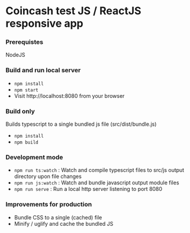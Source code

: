 # Coincash test JS / ReactJS responsive app

### Prerequistes
NodeJS

### Build and run local server
 - `npm install`
 - `npm start`
 - Visit http://localhost:8080 from your browser

### Build only
Builds typescript to a single bundled js file (src/dist/bundle.js)

 - `npm install`
 - `npm build`


### Development mode

 - `npm run ts:watch` : Watch and compile typescript files to src/js output directory upon file changes
 - `npm run js:watch` : Watch and bundle javascript output module files
 - `npm run serve` : Run a local http server listening to port 8080


### Improvements for production
- Bundle CSS to a single (cached) file
- Minify / uglify and cache the bundled JS
